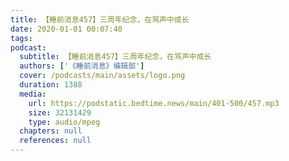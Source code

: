 ```yaml
---
title: 【睡前消息457】三周年纪念，在骂声中成长
date: 2020-01-01 00:07:40
tags:
podcast:
  subtitle: 【睡前消息457】三周年纪念，在骂声中成长
  authors: ['《睡前消息》编辑部']
  cover: /podcasts/main/assets/logo.png
  duration: 1388
  media:
    url: https://podstatic.bedtime.news/main/401-500/457.mp3
    size: 32131429
    type: audio/mpeg
  chapters: null
  references: null
---
```

